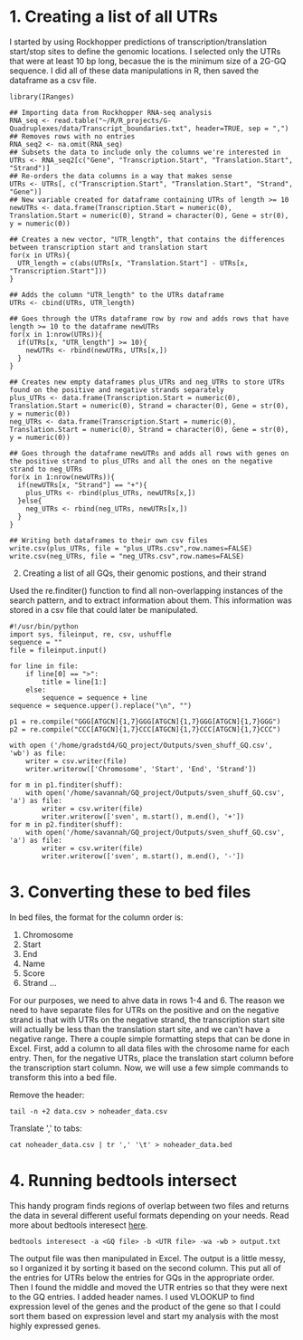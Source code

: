 

# 1. Creating a list of all UTRs

I started by using Rockhopper predictions of transcription/translation start/stop sites to define the genomic locations. I selected only the UTRs that were at least 10 bp long, becasue the is the minimum size of a 2G-GQ sequence. I did all of these data manipulations in R, then saved the dataframe as a csv file.

```
library(IRanges)

## Importing data from Rockhopper RNA-seq analysis
RNA_seq <- read.table("~/R/R_projects/G-Quadruplexes/data/Transcript_boundaries.txt", header=TRUE, sep = ",")
## Removes rows with no entries
RNA_seq2 <- na.omit(RNA_seq)
## Subsets the data to include only the columns we're interested in
UTRs <- RNA_seq2[c("Gene", "Transcription.Start", "Translation.Start", "Strand")]
## Re-orders the data columns in a way that makes sense
UTRs <- UTRs[, c("Transcription.Start", "Translation.Start", "Strand", "Gene")]
## New variable created for dataframe containing UTRs of length >= 10
newUTRs <- data.frame(Transcription.Start = numeric(0), Translation.Start = numeric(0), Strand = character(0), Gene = str(0), y = numeric(0))

## Creates a new vector, "UTR_length", that contains the differences between transcription start and translation start
for(x in UTRs){
  UTR_length = c(abs(UTRs[x, "Translation.Start"] - UTRs[x, "Transcription.Start"]))
}

## Adds the column "UTR_length" to the UTRs dataframe
UTRs <- cbind(UTRs, UTR_length)

## Goes through the UTRs dataframe row by row and adds rows that have length >= 10 to the dataframe newUTRs
for(x in 1:nrow(UTRs)){
  if(UTRs[x, "UTR_length"] >= 10){
    newUTRs <- rbind(newUTRs, UTRs[x,])
  }
}

## Creates new empty dataframes plus_UTRs and neg_UTRs to store UTRs found on the positive and negative strands separately
plus_UTRs <- data.frame(Transcription.Start = numeric(0), Translation.Start = numeric(0), Strand = character(0), Gene = str(0), y = numeric(0))
neg_UTRs <- data.frame(Transcription.Start = numeric(0), Translation.Start = numeric(0), Strand = character(0), Gene = str(0), y = numeric(0))

## Goes through the dataframe newUTRs and adds all rows with genes on the positive strand to plus_UTRs and all the ones on the negative strand to neg_UTRs
for(x in 1:nrow(newUTRs)){
  if(newUTRs[x, "Strand"] == "+"){
    plus_UTRs <- rbind(plus_UTRs, newUTRs[x,])
  }else{
    neg_UTRs <- rbind(neg_UTRs, newUTRs[x,])
  }
}

## Writing both dataframes to their own csv files
write.csv(plus_UTRs, file = "plus_UTRs.csv",row.names=FALSE)
write.csv(neg_UTRs, file = "neg_UTRs.csv",row.names=FALSE)
```
2. Creating a list of all GQs, their genomic postions, and their strand

Used the re.finditer() function to find all non-overlapping instances of the search pattern, and to extract information about them. This information was stored in a csv file that could later be manipulated. 
```
#!/usr/bin/python
import sys, fileinput, re, csv, ushuffle
sequence = ""
file = fileinput.input()

for line in file:
    if line[0] == ">":
        title = line[1:]
    else:
        sequence = sequence + line
sequence = sequence.upper().replace("\n", "")

p1 = re.compile("GGG[ATGCN]{1,7}GGG[ATGCN]{1,7}GGG[ATGCN]{1,7}GGG")
p2 = re.compile("CCC[ATGCN]{1,7}CCC[ATGCN]{1,7}CCC[ATGCN]{1,7}CCC")

with open ('/home/gradstd4/GQ_project/Outputs/sven_shuff_GQ.csv', 'wb') as file:
    writer = csv.writer(file)
    writer.writerow(['Chromosome', 'Start', 'End', 'Strand'])

for m in p1.finditer(shuff):
    with open('/home/savannah/GQ_project/Outputs/sven_shuff_GQ.csv', 'a') as file:
        writer = csv.writer(file)
        writer.writerow(['sven', m.start(), m.end(), '+'])
for m in p2.finditer(shuff):
    with open('/home/savannah/GQ_project/Outputs/sven_shuff_GQ.csv', 'a') as file:
        writer = csv.writer(file)
        writer.writerow(['sven', m.start(), m.end(), '-'])
```

# 3. Converting these to bed files

In bed files, the format for the column order is:
1. Chromosome
2. Start
3. End
4. Name
5. Score
6. Strand
...

For our purposes, we need to ahve data in rows 1-4 and 6. The reason we need to have separate files for UTRs on the positive and on the negative strand is that with UTRs on the negative strand, the transcription start site will actually be less than the translation start site, and we can't have a negative range. There a couple simple formatting steps that can be done in Excel. First, add a column to all data files with the chrosome name for each entry. Then, for the negative UTRs, place the translation start column before the transcription start column. Now, we will use a few simple commands to transform this into a bed file.

Remove the header:
```
tail -n +2 data.csv > noheader_data.csv
```
Translate ',' to tabs:
```
cat noheader_data.csv | tr ',' '\t' > noheader_data.bed
```

# 4. Running bedtools intersect

This handy program finds regions of overlap between two files and returns the data in several different useful formats depending on your needs. Read more about bedtools interesect [here](http://bedtools.readthedocs.io/en/latest/content/tools/intersect.html).
```
bedtools interesect -a <GQ file> -b <UTR file> -wa -wb > output.txt
```
The output file was then manipulated in Excel. The output is a little messy, so I organized it by sorting it based on the second column. This put all of the entries for UTRs below the entries for GQs in the appropriate order. Then I found the middle and moved the UTR entries so that they were next to the GQ entries. I added header names. I used VLOOKUP to find expression level of the genes and the product of the gene so that I could sort them based on expression level and start my analysis with the most highly expressed genes. 
